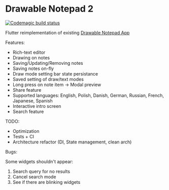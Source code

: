 # Drawable Notepad 2
[![Codemagic build status](https://api.codemagic.io/apps/5e9ea4ef23fafc18149bd52a/5e9ea4ef23fafc18149bd529/status_badge.svg)](https://codemagic.io/apps/5e9ea4ef23fafc18149bd52a/5e9ea4ef23fafc18149bd529/latest_build)


Flutter reimplementation of existing [Drawable Notepad App](https://github.com/tmarzeion/drawable-notepad)

Features:
- Rich-text editor
- Drawing on notes
- Saving/Updating/Removing notes
- Saving notes on-fly
- Draw mode setting bar state persistance
- Saved setting of draw/text modes
- Long press on note item -> Modal preview
- Share feature
- Supported languages: English, Polish, Danish, German, Russian, French, Japanese, Spanish
- Interactive intro screen
- Search feature

TODO:
- Optimization
- Tests + CI
- Architecture refactor (DI, State management, clean arch)

Bugs:

Some widgets shouldn't appear:
1. Search query for no results
2. Cancel search mode
3. See if there are blinking widgets
